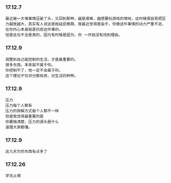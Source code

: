 ### 17.12.7
    最近被一大堆事情压破了头，又回到那种，越是艰难，越想要玩游戏的境地，这时候很容易把压力越放越大，其实有人说这是拖延症晚期，我最近觉得是由于，你做这件事情的动力严重不足，在你内心本身就是抗拒这件事的。
    但是这也不全是真的，因为有时候是因为，你 一开始没有找到理由。

### 17.12.9
    调整到自己能控制的生活，才是最重要的。
    很多东西，本来就不属于你。
    你控制不了，他一定不会属于你。
    这个理论不仅对分数有效，对生活的种种。
    
### 17.12.9
    压力
    压力每个人都有
    压力的排解方式每个人都不一样
    但是我觉得最重要的是
    你要搞清楚，压力的源头是什么
    道理大家都懂。

### 17.12.9
    这几天欠的东西有点多了
    
### 17.12.26
    学无止境